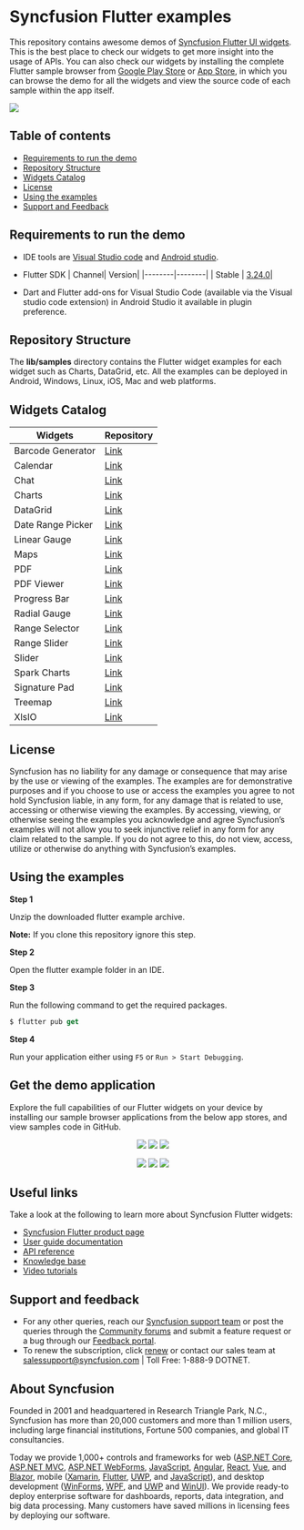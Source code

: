 # Syncfusion Flutter examples

This repository contains awesome demos of [Syncfusion Flutter UI widgets](https://www.syncfusion.com/flutter-widgets). This is the best place to check our widgets to get more insight into the usage of APIs. You can also check our widgets by installing the complete Flutter sample browser from [Google Play Store](https://play.google.com/store/apps/details?id=com.syncfusion.flutter.examples) or [App Store](https://apps.apple.com/us/app/syncfusion-flutter-ui-widgets/id1475231341), in which you can browse the demo for all the widgets and view the source code of each sample within the app itself. 

<img src="images/flutter_examples.png"/>

## Table of contents

* [Requirements to run the demo](#requirements-to-run-the-demo)
* [Repository Structure](#repository-structure)
* [Widgets Catalog](#widgets-catalog)
* [License](#license)
* [Using the examples](#using-the-examples)
* [Support and Feedback](#support-and-feedback)

## <a name="requirements-to-run-the-demo"></a>Requirements to run the demo ##
* IDE tools are [Visual Studio code](https://flutter.dev/docs/get-started/editor?tab=vscode) and [Android studio](https://flutter.dev/docs/get-started/editor?tab=androidstudio).
* Flutter SDK
  | Channel| Version|
  |--------|--------|
  | Stable | [3.24.0](https://code.visualstudio.com/download)|

* Dart and Flutter add-ons for Visual Studio Code (available via the Visual studio code extension) in Android Studio it available in plugin preference.

## <a name="repository-structure"></a> Repository Structure ##
The <b>lib/samples</b> directory contains the Flutter widget examples for each widget such as Charts, DataGrid, etc. All the examples can be deployed in Android, Windows, Linux, iOS, Mac and web platforms.

## <a name="widgets-catalog"></a>Widgets Catalog ##

| Widgets | Repository |
| ------------- | --------------- |
| Barcode Generator | [Link](https://github.com/syncfusion/flutter-examples/tree/master/lib/samples/barcodes) | 
| Calendar | [Link](https://github.com/syncfusion/flutter-examples/tree/master/lib/samples/calendar) |
| Chat | [Link](https://github.com/syncfusion/flutter-examples/tree/master/lib/samples/chat) |
| Charts | [Link](https://github.com/syncfusion/flutter-examples/tree/master/lib/samples/chart) |
| DataGrid | [Link](https://github.com/syncfusion/flutter-examples/tree/master/lib/samples/datagrid) |
| Date Range Picker | [Link](https://github.com/syncfusion/flutter-examples/tree/master/lib/samples/date_picker) | 
| Linear Gauge | [Link](https://github.com/syncfusion/flutter-examples/tree/master/lib/samples/linear_gauge) | 
| Maps | [Link](https://github.com/syncfusion/flutter-examples/tree/master/lib/samples/maps) |
| PDF | [Link](https://github.com/syncfusion/flutter-examples/tree/master/lib/samples/pdf) |
| PDF Viewer | [Link](https://github.com/syncfusion/flutter-examples/tree/master/lib/samples/pdf_viewer) | 
| Progress Bar | [Link](https://github.com/syncfusion/flutter-examples/tree/master/lib/samples/progress_bar) |
| Radial Gauge | [Link](https://github.com/syncfusion/flutter-examples/tree/master/lib/samples/gauge) |
| Range Selector | [Link](https://github.com/syncfusion/flutter-examples/tree/master/lib/samples/sliders/range_selector) |
| Range Slider | [Link](https://github.com/syncfusion/flutter-examples/tree/master/lib/samples/sliders/range_slider) |
| Slider | [Link](https://github.com/syncfusion/flutter-examples/tree/master/lib/samples/sliders/slider) |
| Spark Charts | [Link](https://github.com/syncfusion/flutter-examples/tree/master/lib/samples/sparkline) |
| Signature Pad | [Link](https://github.com/syncfusion/flutter-examples/tree/master/lib/samples/signature_pad) | 
| Treemap | [Link](https://github.com/syncfusion/flutter-examples/tree/master/lib/samples/treemap) | 
| XlsIO | [Link](https://github.com/syncfusion/flutter-examples/tree/master/lib/samples/xlsio) |

## <a name="license"></a>License ##

Syncfusion has no liability for any damage or consequence that may arise by the use or viewing of the examples. The examples are for demonstrative purposes and if you choose to use or access the examples you agree to not hold Syncfusion liable, in any form, for any damage that is related to use, accessing or otherwise viewing the examples. By accessing, viewing, or otherwise seeing the examples you acknowledge and agree Syncfusion’s examples will not allow you to seek injunctive relief in any form for any claim related to the sample. If you do not agree to this, do not view, access, utilize or otherwise do anything with Syncfusion’s examples.

## <a name="using-the-examples"></a>Using the examples ##

**Step 1**

 Unzip the downloaded flutter example archive.

 **Note:** If you clone this repository ignore this step.

**Step 2**

Open the flutter example folder in an IDE. 

**Step 3**

Run the following command to get the required packages.

```dart
$ flutter pub get
```

**Step 4**

Run your application either using `F5` or `Run > Start Debugging`.

## Get the demo application

Explore the full capabilities of our Flutter widgets on your device by installing our sample browser applications from the below app stores, and view samples code in GitHub.

<p align="center">
  <a href="https://play.google.com/store/apps/details?id=com.syncfusion.flutter.examples"><img src="https://cdn.syncfusion.com/content/images/FTControl/google-play-store.png"/></a>
  <a href="https://flutter.syncfusion.com"><img src="https://cdn.syncfusion.com/content/images/FTControl/web-sample-browser.png"/></a>
  <a href="https://www.microsoft.com/en-us/p/syncfusion-flutter-gallery/9nhnbwcsf85d?activetab=pivot:overviewtab"><img src="https://cdn.syncfusion.com/content/images/FTControl/windows-store.png"/></a> 
</p>
<p align="center">
  <a href="https://install.appcenter.ms/orgs/syncfusion-demos/apps/syncfusion-flutter-gallery/distribution_groups/release"><img src="https://cdn.syncfusion.com/content/images/FTControl/macos-app-center.png"/></a>
  <a href="https://snapcraft.io/syncfusion-flutter-gallery"><img src="https://cdn.syncfusion.com/content/images/FTControl/snap-store.png"/></a>
  <a href="https://github.com/syncfusion/flutter-examples"><img src="https://cdn.syncfusion.com/content/images/FTControl/github-samples.png"/></a>
</p>


## Useful links
Take a look at the following to learn more about Syncfusion Flutter widgets:

* [Syncfusion Flutter product page](https://www.syncfusion.com/flutter-widgets)
* [User guide documentation](https://help.syncfusion.com/flutter/introduction/overview)
* [API reference](https://help.syncfusion.com/flutter/introduction/api-reference)
* [Knowledge base](https://www.syncfusion.com/kb/flutter)
* [Video tutorials](https://www.syncfusion.com/tutorial-videos/flutter)

## Support and feedback

* For any other queries, reach our [Syncfusion support team](https://www.syncfusion.com/support/directtrac/incidents/newincident) or post the queries through the [Community forums](https://www.syncfusion.com/forums) and submit a feature request or a bug through our [Feedback portal](https://www.syncfusion.com/feedback/flutter).
* To renew the subscription, click [renew](https://www.syncfusion.com/sales/products) or contact our sales team at salessupport@syncfusion.com | Toll Free: 1-888-9 DOTNET.

## About Syncfusion

Founded in 2001 and headquartered in Research Triangle Park, N.C., Syncfusion has more than 20,000 customers and more than 1 million users, including large financial institutions, Fortune 500 companies, and global IT consultancies.

Today we provide 1,000+ controls and frameworks for web ([ASP.NET Core](https://www.syncfusion.com/aspnet-core-ui-controls), [ASP.NET MVC](https://www.syncfusion.com/aspnet-mvc-ui-controls), [ASP.NET WebForms](https://www.syncfusion.com/jquery/aspnet-web-forms-ui-controls), [JavaScript](https://www.syncfusion.com/javascript-ui-controls), [Angular](https://www.syncfusion.com/angular-ui-components), [React](https://www.syncfusion.com/react-ui-components), [Vue](https://www.syncfusion.com/vue-ui-components), and [Blazor](https://www.syncfusion.com/blazor-components), mobile ([Xamarin](https://www.syncfusion.com/xamarin-ui-controls), [Flutter](https://www.syncfusion.com/flutter-widgets), [UWP](https://www.syncfusion.com/uwp-ui-controls), and [JavaScript](https://www.syncfusion.com/javascript-ui-controls)), and desktop development ([WinForms](https://www.syncfusion.com/winforms-ui-controls), [WPF](https://www.syncfusion.com/wpf-ui-controls), and [UWP](https://www.syncfusion.com/uwp-ui-controls) and [WinUI](https://www.syncfusion.com/winui-controls)). We provide ready-to deploy enterprise software for dashboards, reports, data integration, and big data processing. Many customers have saved millions in licensing fees by deploying our software.

